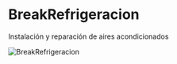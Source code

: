 # BreakRefrigeracion
Instalación y reparación de aires acondicionados

![BreakRefrigeracion](https://user-images.githubusercontent.com/85651960/151480361-60ceb7f1-4b5e-484b-9ea0-3e1392a6a0e9.png)
